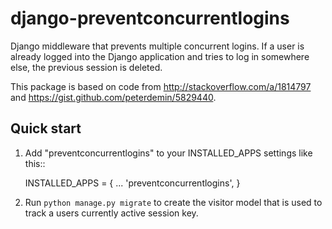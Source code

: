 django-preventconcurrentlogins
==============================

Django middleware that prevents multiple concurrent logins. If a user is already logged into the Django application and
tries to log in somewhere else, the previous session is deleted.


This package is based on code from http://stackoverflow.com/a/1814797 and https://gist.github.com/peterdemin/5829440.


Quick start
-----------

1. Add "preventconcurrentlogins" to your INSTALLED_APPS settings like this::

    INSTALLED_APPS = {
        ...
        'preventconcurrentlogins',
    }


2. Run `python manage.py migrate` to create the visitor model that is used to track a users currently active session
key.